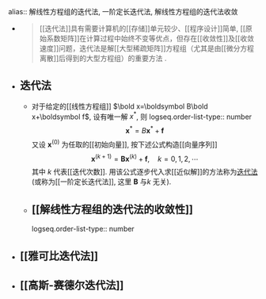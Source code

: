 alias:: 解线性方程组的迭代法, 一阶定长迭代法, 解线性方程组的迭代法收敛

- >[[迭代法]]具有需要计算机的[[存储]]单元较少、[[程序设计]]简单, [[原始系数矩阵]]在计算过程中始终不变等优点，但存在[[收敛性]]及[[收敛速度]]问题，迭代法是解[[大型稀疏矩阵]]方程组（尤其是由[[微分方程离散]]后得到的大型方程组）的重要方法 .
- ## 迭代法
	- 对于给定的[[线性方程组]] $\bold x=\boldsymbol B\bold x+\boldsymbol f$, 设有唯一解 $x^*$, 则
	  logseq.order-list-type:: number
	  $$\boldsymbol x^*=B\boldsymbol  x^*+\boldsymbol  f$$
	  又设 $\boldsymbol x^{(0)}$ 为任取的[[初始向量]], 按下述公式构造[[向量序列]]
	  $$\boldsymbol  x^{(k+1)}=\boldsymbol {Bx}^{(k)}+\boldsymbol  f,\quad k=0,1,2,\cdots$$
	  其中 $k$ 代表[[迭代次数]].
	  用该公式逐步代入求[[近似解]]的方法称为[迭代法]([[解线性方程组的迭代法]])(或称为[[一阶定长迭代法]],  这里 $\boldsymbol B$ 与$k$ 无关).
	- ## [[解线性方程组的迭代法的收敛性]]
	  logseq.order-list-type:: number
- ## [[雅可比迭代法]]
- ## [[高斯-赛德尔迭代法]]